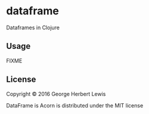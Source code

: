 # dataframe

Dataframes in Clojure

## Usage

FIXME

## License

Copyright © 2016 George Herbert Lewis

DataFrame is Acorn is distributed under the MIT license